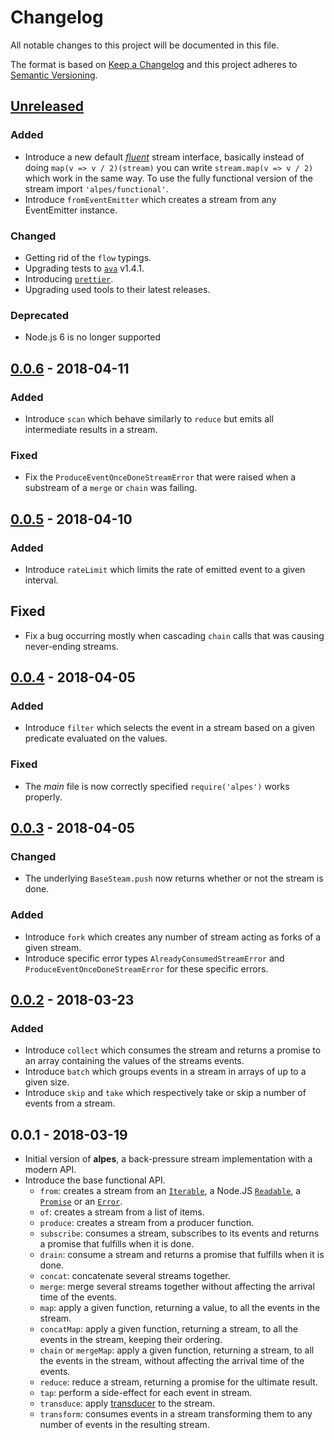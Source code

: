 # Changelog

All notable changes to this project will be documented in this file.

The format is based on [Keep a Changelog](http://keepachangelog.com/en/1.0.0/)
and this project adheres to [Semantic Versioning](http://semver.org/spec/v2.0.0.html).

## [Unreleased](https://github.com/craft-ai/alpes/compare/v0.0.6...HEAD)

### Added

- Introduce a new default [_fluent_](https://en.wikipedia.org/wiki/Fluent_interface) stream interface, basically instead of doing `map(v => v / 2)(stream)` you can write `stream.map(v => v / 2)` which work in the same way. To use the fully functional version of the stream import `'alpes/functional'`.
- Introduce `fromEventEmitter` which creates a stream from any EventEmitter instance.

### Changed

- Getting rid of the `flow` typings.
- Upgrading tests to [`ava`](https://github.com/avajs/ava/releases/tag/v1.4.1) v1.4.1.
- Introducing [`prettier`](https://prettier.io).
- Upgrading used tools to their latest releases.

### Deprecated

- Node.js 6 is no longer supported

## [0.0.6](https://github.com/craft-ai/alpes/compare/v0.0.5...v0.0.6) - 2018-04-11

### Added

- Introduce `scan` which behave similarly to `reduce` but emits all intermediate results in a stream.

### Fixed

- Fix the `ProduceEventOnceDoneStreamError` that were raised when a substream of a `merge` or `chain` was failing.

## [0.0.5](https://github.com/craft-ai/alpes/compare/v0.0.4...v0.0.5) - 2018-04-10

### Added

- Introduce `rateLimit` which limits the rate of emitted event to a given interval.

## Fixed

- Fix a bug occurring mostly when cascading `chain` calls that was causing never-ending streams.

## [0.0.4](https://github.com/craft-ai/alpes/compare/v0.0.3...v0.0.4) - 2018-04-05

### Added

- Introduce `filter` which selects the event in a stream based on a given predicate evaluated on the values.

### Fixed

- The _main_ file is now correctly specified `require('alpes')` works properly.

## [0.0.3](https://github.com/craft-ai/alpes/compare/v0.0.2...v0.0.3) - 2018-04-05

### Changed

- The underlying `BaseSteam.push` now returns whether or not the stream is done.

### Added

- Introduce `fork` which creates any number of stream acting as forks of a given stream.
- Introduce specific error types `AlreadyConsumedStreamError` and `ProduceEventOnceDoneStreamError` for these specific errors.

## [0.0.2](https://github.com/craft-ai/alpes/compare/v0.0.1...v0.0.2) - 2018-03-23

### Added

- Introduce `collect` which consumes the stream and returns a promise to an array containing the values of the streams events.
- Introduce `batch` which groups events in a stream in arrays of up to a given size.
- Introduce `skip` and `take` which respectively take or skip a number of events from a stream.

## 0.0.1 - 2018-03-19

- Initial version of **alpes**, a back-pressure stream implementation with a modern API.
- Introduce the base functional API.
  - `from`: creates a stream from an [`Iterable`](https://developer.mozilla.org/en/docs/Web/JavaScript/Guide/iterable), a Node.JS [`Readable`](https://nodejs.org/api/stream.html#stream_readable_streams), a [`Promise`](https://developer.mozilla.org/en/docs/Web/JavaScript/Reference/Global_Objects/Promise) or an [`Error`](https://developer.mozilla.org/en-US/docs/Web/JavaScript/Reference/Global_Objects/Error).
  - `of`: creates a stream from a list of items.
  - `produce`: creates a stream from a producer function.
  - `subscribe`: consumes a stream, subscribes to its events and returns a promise that fulfills when it is done.
  - `drain`: consume a stream and returns a promise that fulfills when it is done.
  - `concat`: concatenate several streams together.
  - `merge`: merge several streams together without affecting the arrival time of the events.
  - `map`: apply a given function, returning a value, to all the events in the stream.
  - `concatMap`: apply a given function, returning a stream, to all the events in the stream, keeping their ordering.
  - `chain` or `mergeMap`: apply a given function, returning a stream, to all the events in the stream, without affecting the arrival time of the events.
  - `reduce`: reduce a stream, returning a promise for the ultimate result.
  - `tap`: perform a side-effect for each event in stream.
  - `transduce`: apply [transducer](https://medium.com/@roman01la/understanding-transducers-in-javascript-3500d3bd9624) to the stream.
  - `transform`: consumes events in a stream transforming them to any number of events in the resulting stream.
